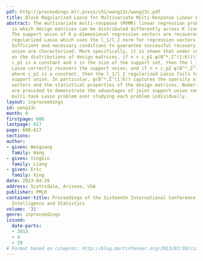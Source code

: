 ```yaml
---
pdf: http://proceedings.mlr.press/v31/wang13c/wang13c.pdf
title: Block Regularized Lasso for Multivariate Multi-Response Linear Regression
abstract: The multivariate multi-response (MVMR) linear regression problem is investigated,
  in which design matrices can be distributed differently across K linear regressions.
  The support union of K p-dimensional regression vectors are recovered via block
  regularized Lasso which uses the l_1/l_2 norm for regression vectors across K tasks.
  Sufficient and necessary conditions to guarantee successful recovery of the support
  union are characterized. More specifically, it is shown that under certain conditions
  on the distributions of design matrices, if n > c_p1 ψ(B^*,Σ^(1:K))\log(p-s) where
  c_p1 is a constant and s is the size of the support set, then the l_1/l_2 regularized
  Lasso correctly recovers the support union; and if n < c_p2 ψ(B^*,Σ^(1:K))\log(p-s)
  where c_p2 is a constant, then the l_1/l_2 regularized Lasso fails to recover the
  support union. In particular, ψ(B^*,Σ^(1:K)) captures the sparsity of K regression
  vectors and the statistical properties of the design matrices. Numerical results
  are provided to demonstrate the advantages of joint support union recovery using
  multi-task Lasso problem over studying each problem individually.
layout: inproceedings
id: wang13c
month: 0
firstpage: 608
lastpage: 617
page: 608-617
sections: 
author:
- given: Weiguang
  family: Wang
- given: Yingbin
  family: Liang
- given: Eric
  family: Xing
date: 2013-04-29
address: Scottsdale, Arizona, USA
publisher: PMLR
container-title: Proceedings of the Sixteenth International Conference on Artificial
  Intelligence and Statistics
volume: '31'
genre: inproceedings
issued:
  date-parts:
  - 2013
  - 4
  - 29
# Format based on citeproc: http://blog.martinfenner.org/2013/07/30/citeproc-yaml-for-bibliographies/
---
```

